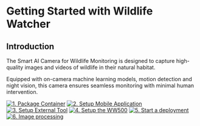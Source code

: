 # Getting Started with Wildlife Watcher

## Introduction

The Smart AI Camera for Wildlife Monitoring is designed to capture high-quality images and videos of wildlife in their natural habitat. 

Equipped with on-camera machine learning models, motion detection and night vision, this camera ensures seamless monitoring with minimal human intervention.

[![1. Package Container](https://img.shields.io/badge/1.%20Package%20Container-8A2BE2)](_documentation/1_package_container.md)
[![2. Setup Mobile Application](https://img.shields.io/badge/2.%20Setup%20Mobile%20Application-8A2BE2)](_documentation/2_setup_mobile_app.md)
[![3. Setup External Tool](https://img.shields.io/badge/3.%20Setup%20External%20Tool-8A2BE2)](_documentation/3_setup_extenal_tool.md)
[![4. Setup the WW500](https://img.shields.io/badge/4.%20Setup%20the%20device-8A2BE2)](_documentation/4_setup_the_device.md)
[![5. Start a deployment](https://img.shields.io/badge/5.%20Start%20a%20deployment-8A2BE2)](_documentation/5_start_a_deployment.md)
[![6. Image processing](https://img.shields.io/badge/6.%20Image%20processing-8A2BE2)](_documentation/6_image_processing.md)
